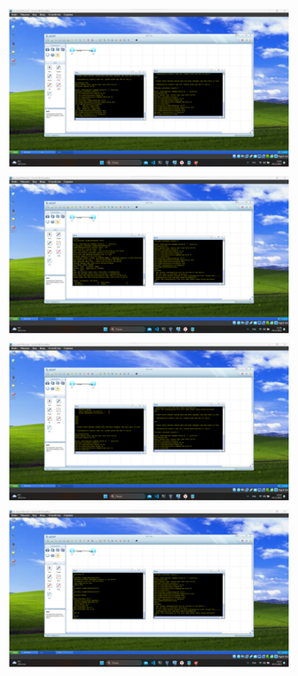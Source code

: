![Image alt](https://github.com/mrkrug24/Computer-networks-eNSP/blob/main/Lab%202/1.%20Proc%20v2.png)

![Image alt](https://github.com/mrkrug24/Computer-networks-eNSP/blob/main/Lab%202/2.%20Res%20v2.png)

![Image alt](https://github.com/mrkrug24/Computer-networks-eNSP/blob/main/Lab%202/3.%20Proc%20v56.png)

![Image alt](https://github.com/mrkrug24/Computer-networks-eNSP/blob/main/Lab%202/4.%20Res%20v56.png)
